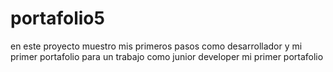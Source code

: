 # portafolio5
en este proyecto muestro mis primeros pasos como desarrollador y mi primer portafolio para un trabajo como junior developer 
mi primer portafolio

